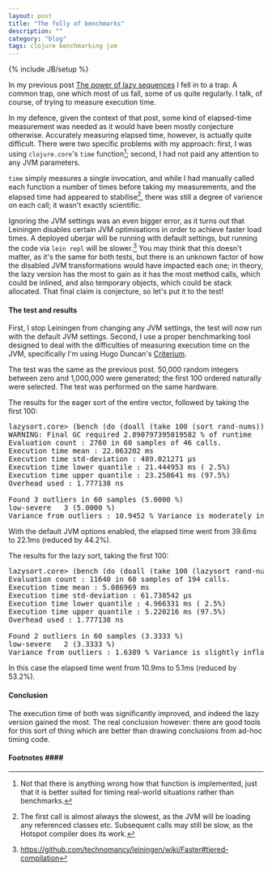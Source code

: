```yaml
---
layout: post
title: "The folly of benchmarks"
description: ""
category: "blog"
tags: clojure benchmarking jvm
---
```

{% include JB/setup %}

In my previous post [The power of lazy sequences](/blog/2014/03/22/the-power-of-lazy-sequences) I fell in to a trap.  A common trap, one which most of us fall, some of us quite regularly.  I talk, of course, of trying to measure execution time.

In my defence, given the context of that post, some kind of elapsed-time measurement was needed as it would have been mostly conjecture otherwise.  Accurately measuring elapsed time, however, is actually quite difficult.  There were two specific problems with my approach: first, I was using `clojure.core`'s `time` function[^1]; second, I had not paid any attention to any JVM parameters.

`time` simply measures a single invocation, and while I had manually called each function a number of times before taking my measurements, and the elapsed time had appeared to stabilise[^2], there was still a degree of varience on each call; it wasn't exactly scientific.

Ignoring the JVM settings was an even bigger error, as it turns out that Leiningen disables certain JVM optimisations in order to achieve faster load times.  A deployed uberjar will be running with default settings, but running the code via `lein repl` will be slower.[^3]  You may think that this doesn't matter, as it's the same for both tests, but there is an unknown factor of how the disabled JVM transformations would have impacted each one; in theory, the lazy version has the most to gain as it has the most method calls, which could be inlined, and also temporary objects, which could be stack allocated.  That final claim is conjecture, so let's put it to the test!

#### The test and results ####

First, I stop Leiningen from changing any JVM settings, the test will now run with the default JVM settings.  Second, I use a proper benchmarking tool designed to deal with the difficulties of measuring execution time on the JVM, specifically I'm using Hugo Duncan's [Criterium](https://github.com/hugoduncan/criterium).

The test was the same as the previous post.  50,000 random integers between zero and 1,000,000 were generated; the first 100 ordered naturally were selected.  The test was performed on the same hardware.

The results for the eager sort of the entire vector, followed by taking the first 100:

<pre>
lazysort.core> (bench (do (doall (take 100 (sort rand-nums))) nil))
WARNING: Final GC required 2.890797395019582 % of runtime
Evaluation count : 2760 in 60 samples of 46 calls.
Execution time mean : 22.063202 ms
Execution time std-deviation : 489.021271 µs
Execution time lower quantile : 21.444953 ms ( 2.5%)
Execution time upper quantile : 23.258641 ms (97.5%)
Overhead used : 1.777138 ns

Found 3 outliers in 60 samples (5.0000 %)
low-severe   3 (5.0000 %)
Variance from outliers : 10.9452 % Variance is moderately inflated by outliers
</pre>

With the default JVM options enabled, the elapsed time went from 39.6ms to 22.1ms (reduced by 44.2%).

The results for the lazy sort, taking the first 100:

<pre>
lazysort.core> (bench (do (doall (take 100 (lazysort rand-nums))) nil))
Evaluation count : 11640 in 60 samples of 194 calls.
Execution time mean : 5.086969 ms
Execution time std-deviation : 61.738542 µs
Execution time lower quantile : 4.966331 ms ( 2.5%)
Execution time upper quantile : 5.220216 ms (97.5%)
Overhead used : 1.777138 ns

Found 2 outliers in 60 samples (3.3333 %)
low-severe   2 (3.3333 %)
Variance from outliers : 1.6389 % Variance is slightly inflated by outliers
</pre>

In this case the elapsed time went from 10.9ms to 5.1ms (reduced by 53.2%).

#### Conclusion ####

The execution time of both was significantly improved, and indeed the lazy version gained the most.  The real conclusion however: there are good tools for this sort of thing which are better than drawing conclusions from ad-hoc timing code.

#### Footnotes ####

[^1]: Not that there is anything wrong how that function is implemented, just that it is better suited for timing real-world situations rather than benchmarks.
[^2]: The first call is almost always the slowest, as the JVM will be loading any referenced classes etc.  Subsequent calls may still be slow, as the Hotspot compiler does its work.
[^3]: <a href="https://github.com/technomancy/leiningen/wiki/Faster#tiered-compilation">https://github.com/technomancy/leiningen/wiki/Faster#tiered-compilation</a>
